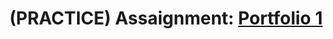 # (PRACTICE) Assaignment: <a href="https://login.codingdojo.africa/m/613/14005/104434">Portfolio 1</a>